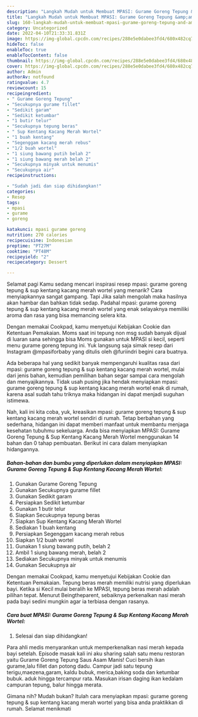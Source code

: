```yaml
---
description: "Langkah Mudah untuk Membuat MPASI: Gurame Goreng Tepung &amp;amp; Sup Kentang Kacang Merah WortelAnti Ribet"
title: "Langkah Mudah untuk Membuat MPASI: Gurame Goreng Tepung &amp;amp; Sup Kentang Kacang Merah WortelAnti Ribet"
slug: 160-langkah-mudah-untuk-membuat-mpasi-gurame-goreng-tepung-and-amp-sup-kentang-kacang-merah-wortelanti-ribet
category: Uncategorized
date: 2022-04-10T21:33:31.831Z
image: https://img-global.cpcdn.com/recipes/288e5e0dabee3fd4/680x482cq70/mpasi-gurame-goreng-tepung-sup-kentang-kacang-merah-wortel-foto-resep-utama.jpg
hideToc: false
enableToc: true
enableTocContent: false
thumbnail: https://img-global.cpcdn.com/recipes/288e5e0dabee3fd4/680x482cq70/mpasi-gurame-goreng-tepung-sup-kentang-kacang-merah-wortel-foto-resep-utama.jpg
cover: https://img-global.cpcdn.com/recipes/288e5e0dabee3fd4/680x482cq70/mpasi-gurame-goreng-tepung-sup-kentang-kacang-merah-wortel-foto-resep-utama.jpg
author: Admin
authorAv: notfound
ratingvalue: 4.7
reviewcount: 15
recipeingredient:
- " Gurame Goreng Tepung"
- "Secukupnya gurame fillet"
- "Sedikit garam"
- "Sedikit ketumbar"
- "1 butir telur"
- "Secukupnya tepung beras"
- " Sup Kentang Kacang Merah Wortel"
- "1 buah kentang"
- "Segenggam kacang merah rebus"
- "1/2 buah wortel"
- "1 siung bawang putih belah 2"
- "1 siung bawang merah belah 2"
- "Secukupnya minyak untuk menumis"
- "Secukupnya air"
recipeinstructions:

- "Sudah jadi dan siap dihidangkan!"
categories:
- Resep
tags:
- mpasi
- gurame
- goreng

katakunci: mpasi gurame goreng 
nutrition: 270 calories
recipecuisine: Indonesian
preptime: "PT27M"
cooktime: "PT48M"
recipeyield: "2"
recipecategory: Dessert

---
```



Selamat pagi Kamu sedang mencari inspirasi resep mpasi: gurame goreng tepung &amp; sup kentang kacang merah wortel yang menarik? Cara menyiapkannya sangat gampang. Tapi Jika salah mengolah maka hasilnya akan hambar dan bahkan tidak sedap. Padahal mpasi: gurame goreng tepung &amp; sup kentang kacang merah wortel yang enak selayaknya memiliki aroma dan rasa yang bisa memancing selera kita.


Dengan memakai Cookpad, kamu menyetujui Kebijakan Cookie dan Ketentuan Pemakaian. Moms saat ini tepung non msg sudah banyak dijual di luaran sana sehingga bisa Moms gunakan untuk MPASI si kecil, seperti menu gurame goreng tepung ini. Yuk langsung saja simak resep dari Instagram @mpasiforbaby yang ditulis oleh @furiindri begini cara buatnya.

Ada beberapa hal yang sedikit banyak mempengaruhi kualitas rasa dari mpasi: gurame goreng tepung &amp; sup kentang kacang merah wortel, mulai dari jenis bahan, kemudian pemilihan bahan segar sampai cara mengolah dan menyajikannya. Tidak usah pusing jika hendak menyiapkan mpasi: gurame goreng tepung &amp; sup kentang kacang merah wortel enak di rumah, karena asal sudah tahu triknya maka hidangan ini dapat menjadi suguhan istimewa.


Nah, kali ini kita coba, yuk, kreasikan mpasi: gurame goreng tepung &amp; sup kentang kacang merah wortel sendiri di rumah. Tetap berbahan yang sederhana, hidangan ini dapat memberi manfaat untuk membantu menjaga kesehatan tubuhmu sekeluarga. Anda bisa menyiapkan MPASI: Gurame Goreng Tepung &amp; Sup Kentang Kacang Merah Wortel menggunakan 14 bahan dan 0 tahap pembuatan. Berikut ini cara dalam menyiapkan hidangannya.

<!--inarticleads1-->

##### Bahan-bahan dan bumbu yang diperlukan dalam menyiapkan MPASI: Gurame Goreng Tepung &amp; Sup Kentang Kacang Merah Wortel:

1. Gunakan  Gurame Goreng Tepung
1. Gunakan Secukupnya gurame fillet
1. Gunakan Sedikit garam
1. Persiapkan Sedikit ketumbar
1. Gunakan 1 butir telur
1. Siapkan Secukupnya tepung beras
1. Siapkan  Sup Kentang Kacang Merah Wortel
1. Sediakan 1 buah kentang
1. Persiapkan Segenggam kacang merah rebus
1. Siapkan 1/2 buah wortel
1. Gunakan 1 siung bawang putih, belah 2
1. Ambil 1 siung bawang merah, belah 2
1. Sediakan Secukupnya minyak untuk menumis
1. Gunakan Secukupnya air


Dengan memakai Cookpad, kamu menyetujui Kebijakan Cookie dan Ketentuan Pemakaian. Tepung beras merah memiliki nutrisi yang diperlukan bayi. Ketika si Kecil mulai beralih ke MPASI, tepung beras merah adalah pilihan tepat. Menurut Beingtheparent, sebaiknya perkenalkan nasi merah pada bayi sedini mungkin agar ia terbiasa dengan rasanya. 

<!--inarticleads2-->

##### Cara buat MPASI: Gurame Goreng Tepung &amp; Sup Kentang Kacang Merah Wortel:


1. Selesai dan siap dihidangkan!

Para ahli medis menyarankan untuk memperkenalkan nasi merah kepada bayi setelah. Episode masak kali ini aku sharing salah satu menu restoran yaitu Gurame Goreng Tepung Saus Asam Manis! Cuci bersih ikan gurame,lalu fillet dan potong dadu. Campur jadi satu tepung terigu,maezena,garam, kaldu bubuk, merica,baking soda dan ketumbar bubuk. aduk hingga tercampur rata. Masukan irisan daging ikan kedalam campuran tepung, balur hingga merata. 

Gimana nih? Mudah bukan? Itulah cara menyiapkan mpasi: gurame goreng tepung &amp; sup kentang kacang merah wortel yang bisa anda praktikkan di rumah. Selamat menikmati
